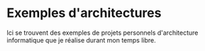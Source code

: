 # Exemples d'architectures

Ici se trouvent des exemples de projets personnels d'architecture informatique que je réalise durant mon temps libre.
